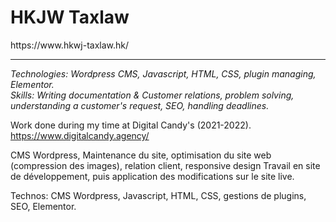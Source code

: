 <h1>HKJW Taxlaw</h1> 
https://www.hkwj-taxlaw.hk/<hr/>

<i>Technologies: Wordpress CMS, Javascript, HTML, CSS, plugin managing, Elementor.</i> <br/>
<i>Skills: Writing documentation & Customer relations, problem solving, understanding a customer's request, SEO, handling deadlines. </i> <br/>

Work done during my time at Digital Candy's (2021-2022). <br/>
https://www.digitalcandy.agency/ <br/>




CMS Wordpress, Maintenance du site, optimisation du site web (compression des images), relation client, responsive design
Travail en site de développement, puis application des modifications sur le site live.

Technos: 
CMS Wordpress, Javascript, HTML, CSS, gestions de plugins, SEO, Elementor.
